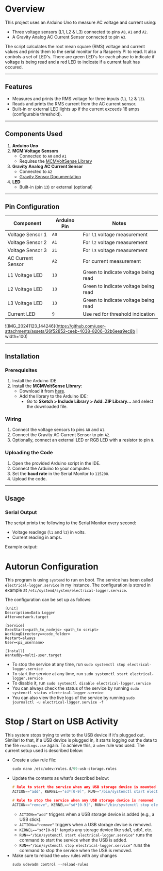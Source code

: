 
# Overview
This project uses an Arduino Uno to measure AC voltage and current using:
- Three voltage sensors (L1, L2 & L3) connected to pins `A0`, `A1` and `A2`.
- A Gravity Analog AC Current Sensor connected to pin `A3`.

The script calculates the root mean square (RMS) voltage and current values and prints them to the serial monitor for a Rasperry PI to read. It also controls a set of LED's. There are green LED's for each phase to indicate if voltage is being read and a red LED to indicate if a current fault has occured.

---

## Features

- Measures and prints the RMS voltage for three inputs (`l1`, `l2` & `l3`).
- Reads and prints the RMS current from the AC current sensor.
- Built-in or external LED lights up if the current exceeds 18 amps (configurable threshold).

---

## Components Used

1. **Arduino Uno**
2. **MCM Voltage Sensors**
   - Connected to `A0` and `A1`
   - Requires the [MCMVoltSense Library](https://github.com/mcmvintage/MCMVoltSense)
3. **Gravity Analog AC Current Sensor**
   - Connected to `A2`
   - [Gravity Sensor Documentation](https://wiki.dfrobot.com/Gravity_Analog_AC_Current_Sensor__SKU_SEN0211_)
4. **LED**
   - Built-in (pin `13`) or external (optional)

---

## Pin Configuration

| Component           | Arduino Pin | Notes                            |
|---------------------|-------------|----------------------------------|
| Voltage Sensor 1    | `A0`        | For `l1` voltage measurement    |
| Voltage Sensor 2    | `A1`        | For `l2` voltage measurement    |
| Voltage Sensor 3    | `21`        | For `l3` voltage measurement    |
| AC Current Sensor   | `A2`        | For current measurement          |
| L1 Voltage LED        | `13`        | Green to indicate voltage being read  |
| L2 Voltage LED        | `13`        | Green to indicate voltage being read  |
| L3 Voltage LED        | `13`        | Green to indicate voltage being read  |
| Current LED    | `9`         | Use red for threshold indication |

![IMG_20241123_144246](https://github.com/user-attachments/assets/26f52852-ceeb-4038-8206-02b6eea9ec8b | width=100)


---

## Installation

### Prerequisites
1. Install the Arduino IDE.
2. Install the **MCMVoltSense Library**:
   - Download it from [here](https://github.com/mcmvintage/MCMVoltSense).
   - Add the library to the Arduino IDE:
     - Go to **Sketch > Include Library > Add .ZIP Library...** and select the downloaded file.

### Wiring
1. Connect the voltage sensors to pins `A0` and `A1`.
2. Connect the Gravity AC Current Sensor to pin `A2`.
3. Optionally, connect an external LED or RGB LED with a resistor to pin `9`.

### Uploading the Code
1. Open the provided Arduino script in the IDE.
2. Connect the Arduino to your computer.
3. Set the **baud rate** in the Serial Monitor to `115200`.
4. Upload the code.

---

## Usage

### Serial Output
The script prints the following to the Serial Monitor every second:
- Voltage readings (`l1` and `l2`) in volts.
- Current reading in amps.

Example output:

# Autorun Configuration
This program is using `systemd` to run on boot. The service has been called `electrical-logger.service` in my instance. The configuration is stored in example at `/etc/systemd/system/electrical-logger.service`.

The configuration can be set up as follows:
```
[Unit]
Description=Data Logger
After=network.target

[Service]
ExecStart=<path_to_nodejs> <path_to script>
WorkingDirectory=<code_folder>
Restart=always
User=<pi_username>

[Install]
WantedBy=multi-user.target
```

- To stop the service at any time, run `sudo systemctl stop electrical-logger.service`
- To start the service at any time, run `sudo systemctl start electrical-logger.service`
- To disable it, run `sudo systemctl disable electrical-logger.service`
- You can always check the status of the service by running `sudo systemctl status electrical-logger.service`
- You can also view the live logs of the service by running `sudo journalctl -u electrical-logger.service -f`

# Stop / Start on USB Activity
This system stops trying to write to the USB device if it's plugged out. Similarl to that, if a USB device is plugged in, it starts logging out the data to the file `readings.csv` again. To achieve this, a `udev` rule was used. The current setup used is described below:
- Create a `udev` rule file:
    ```c
    sudo nano /etc/udev/rules.d/99-usb-storage.rules
    ```
- Update the contents as what's described below:
    ```c
    # Rule to start the service when any USB storage device is mounted
    ACTION=="add", KERNEL=="sd*[0-9]", RUN+="/bin/systemctl start electrical-logger.service"

    # Rule to stop the service when any USB storage device is removed
    ACTION=="remove", KERNEL=="sd*[0-9]", RUN+="/bin/systemctl stop electrical-logger.service"
    ```
  - `ACTION=="add"` triggers when a USB storage device is added (e.g., a USB stick).
  - `ACTION=="remove"` triggers when a USB storage device is removed.
  - `KERNEL=="sd*[0-9]"` targets any storage device like sda1, sdb1, etc.
  - `RUN+="/bin/systemctl start electrical-logger.service"` runs the command to start the service when the USB is added.
  - `RUN+="/bin/systemctl stop electrical-logger.service"` runs the command to stop the service when the USB is removed.
- Make sure to reload the `udev` rules with any changes
    ```c
    sudo udevadm control --reload-rules
    ```
